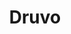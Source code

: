 ---
title: Druvo
github: https://github.com/Druvo
mode: dark
transition: 3s
archetype:
  - Little Bit of Everything
---